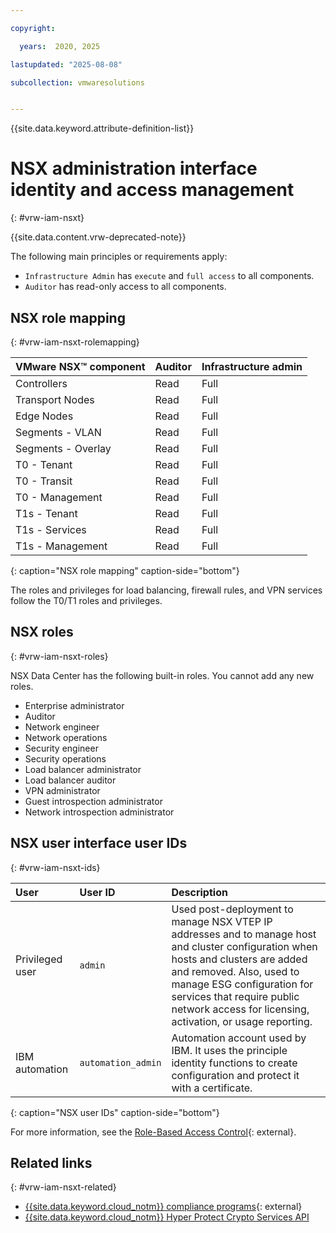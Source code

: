 ```yaml
---

copyright:

  years:  2020, 2025

lastupdated: "2025-08-08"

subcollection: vmwaresolutions


---
```


{{site.data.keyword.attribute-definition-list}}

# NSX administration interface identity and access management
{: #vrw-iam-nsxt}

{{site.data.content.vrw-deprecated-note}}

The following main principles or requirements apply:
* `Infrastructure Admin` has `execute` and `full access` to all components.
* `Auditor` has read-only access to all components.

## NSX role mapping
{: #vrw-iam-nsxt-rolemapping}

| VMware NSX™ component | Auditor | Infrastructure admin |
| --------------- |-------- |--------------------- |
| Controllers     | Read | Full |
| Transport Nodes | Read | Full |
| Edge Nodes      | Read | Full |
| Segments - VLAN | Read | Full |
| Segments - Overlay | Read | Full |
| T0 - Tenant     | Read | Full |
| T0 - Transit    | Read| Full |
| T0 - Management | Read | Full |
| T1s - Tenant    | Read | Full |
| T1s - Services | Read | Full |
| T1s - Management | Read | Full |
{: caption="NSX role mapping" caption-side="bottom"}

The roles and privileges for load balancing, firewall rules, and VPN services follow the T0/T1 roles and privileges.

## NSX roles
{: #vrw-iam-nsxt-roles}

NSX Data Center has the following built-in roles. You cannot add any new roles.
* Enterprise administrator
* Auditor
* Network engineer
* Network operations
* Security engineer
* Security operations
* Load balancer administrator
* Load balancer auditor
* VPN administrator
* Guest introspection administrator
* Network introspection administrator

## NSX user interface user IDs
{: #vrw-iam-nsxt-ids}

| User     | User ID      | Description |
|:---------|:-------------|:------------|
| Privileged user | `admin` | Used post-deployment to manage NSX VTEP IP addresses and to manage host and cluster configuration when hosts and clusters are added and removed. Also, used to manage ESG configuration for services that require public network access for licensing, activation, or usage reporting. |
| IBM automation | `automation_admin` | Automation account used by IBM. It uses the principle identity functions to create configuration and protect it with a certificate. |
{: caption="NSX user IDs" caption-side="bottom"}

For more information, see the [Role-Based Access Control](https://techdocs.broadcom.com/us/en/vmware-cis/nsx/vmware-nsx/4-2/administration-guide/authentication-and-authorization/role-based-access-control.html){: external}.

## Related links
{: #vrw-iam-nsxt-related}

* [{{site.data.keyword.cloud_notm}} compliance programs](https://www.ibm.com/cloud/compliance){: external}
* [{{site.data.keyword.cloud_notm}} Hyper Protect Crypto Services API](/apidocs/hs-crypto)
